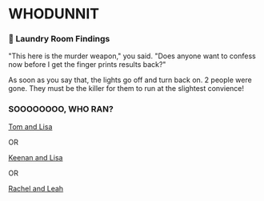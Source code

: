 # WHODUNNIT 

### 👚 Laundry Room Findings
"This here is the murder weapon," you said. "Does anyone want to confess now before I get the finger prints results back?"

As soon as you say that, the lights go off and turn back on. 2 people were gone. They must be the killer for them to run at the slightest convience!

### **SOOOOOOOO, WHO RAN?**

[Tom and Lisa](./scene4C.md)

OR

[Keenan and Lisa](./scene5A.md)

OR

[Rachel and Leah](./scene5B.md)


